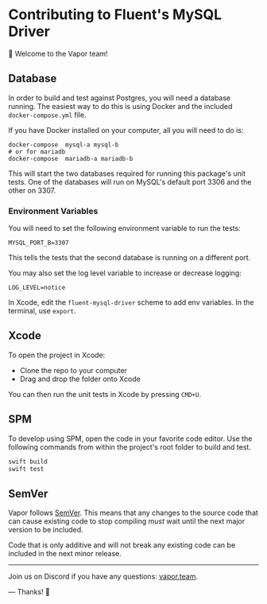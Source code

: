 # Contributing to Fluent's MySQL Driver

👋 Welcome to the Vapor team! 

## Database

In order to build and test against Postgres, you will need a database running. The easiest way to do this is using Docker and the included `docker-compose.yml` file.

If you have Docker installed on your computer, all you will need to do is:

```fish
docker-compose  mysql-a mysql-b
# or for mariadb
docker-compose  mariadb-a mariadb-b
```

This will start the two databases required for running this package's unit tests. One of the databases will run on MySQL's default port 3306 and the other on 3307.

### Environment Variables

You will need to set the following environment variable to run the tests:

```
MYSQL_PORT_B=3307
```

This tells the tests that the second database is running on a different port.

You may also set the log level variable to increase or decrease logging:

```
LOG_LEVEL=notice
```

In Xcode, edit the `fluent-mysql-driver` scheme to add env variables. In the terminal, use `export`. 

## Xcode

To open the project in Xcode:

- Clone the repo to your computer
- Drag and drop the folder onto Xcode

You can then run the unit tests in Xcode by pressing `CMD+U`. 

## SPM

To develop using SPM, open the code in your favorite code editor. Use the following commands from within the project's root folder to build and test.

```sh
swift build
swift test
```

## SemVer

Vapor follows [SemVer](https://semver.org). This means that any changes to the source code that can cause
existing code to stop compiling _must_ wait until the next major version to be included. 

Code that is only additive and will not break any existing code can be included in the next minor release.

----------

Join us on Discord if you have any questions: [vapor.team](http://vapor.team).

&mdash; Thanks! 🙌
